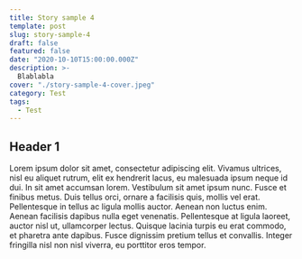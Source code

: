 ```yaml
---
title: Story sample 4
template: post
slug: story-sample-4
draft: false
featured: false
date: "2020-10-10T15:00:00.000Z"
description: >-
  Blablabla
cover: "./story-sample-4-cover.jpeg"
category: Test
tags:
  - Test
---
```


## Header 1

Lorem ipsum dolor sit amet, consectetur adipiscing elit. Vivamus ultrices, nisl eu aliquet rutrum, elit ex hendrerit lacus, eu malesuada ipsum neque id dui. In sit amet accumsan lorem. Vestibulum sit amet ipsum nunc. Fusce et finibus metus. Duis tellus orci, ornare a facilisis quis, mollis vel erat. Pellentesque in tellus ac ligula mollis auctor. Aenean non luctus enim. Aenean facilisis dapibus nulla eget venenatis. Pellentesque at ligula laoreet, auctor nisl ut, ullamcorper lectus. Quisque lacinia turpis eu erat commodo, et pharetra ante dapibus. Fusce dignissim pretium tellus et convallis. Integer fringilla nisl non nisl viverra, eu porttitor eros tempor.
